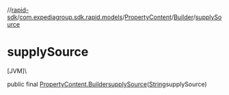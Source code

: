 //[rapid-sdk](../../../../index.md)/[com.expediagroup.sdk.rapid.models](../../index.md)/[PropertyContent](../index.md)/[Builder](index.md)/[supplySource](supply-source.md)

# supplySource

[JVM]\

public final [PropertyContent.Builder](index.md)[supplySource](supply-source.md)([String](https://docs.oracle.com/javase/8/docs/api/java/lang/String.html)supplySource)
